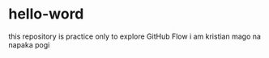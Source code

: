 # hello-word
this repository is practice only to explore GitHub Flow
i am kristian mago na napaka pogi
